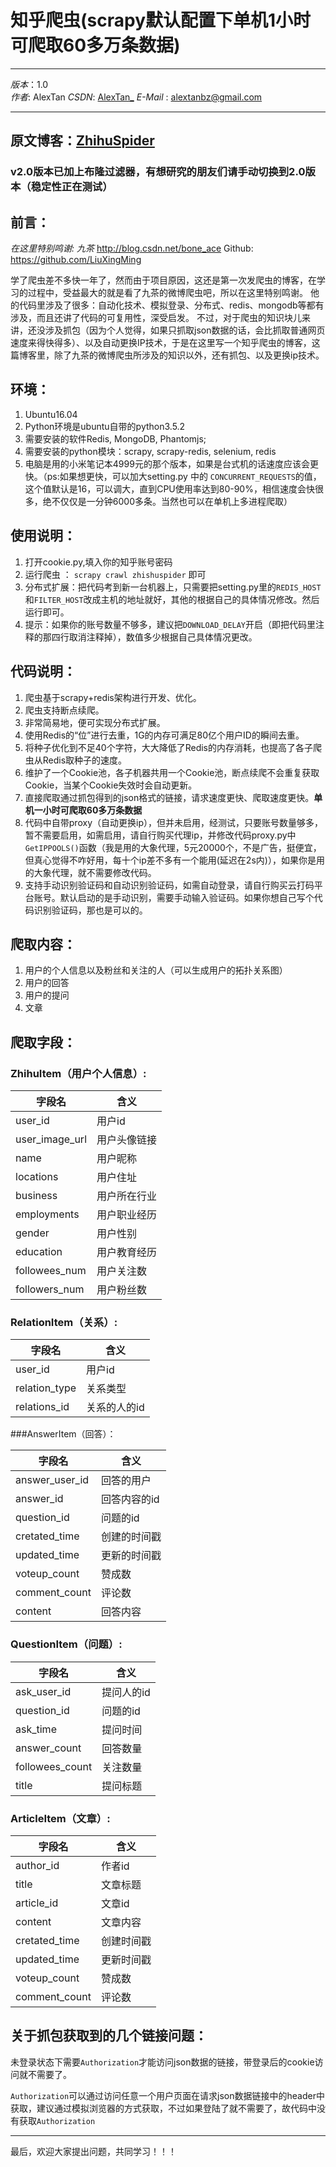 # 知乎爬虫(scrapy默认配置下单机1小时可爬取60多万条数据)  
***
*版本*：1.0  
*作者*: AlexTan 
*CSDN*: [AlexTan_](http://blog.csdn.net/alextan_) 
*E-Mail* : <alextanbz@gmail.com>  
***

## 原文博客：[ZhihuSpider](http://blog.csdn.net/AlexTan_/article/details/77057068)
### v2.0版本已加上布隆过滤器，有想研究的朋友们请手动切换到2.0版本（稳定性正在测试）
## 前言：

*在这里特别鸣谢: 九茶*  <http://blog.csdn.net/bone_ace>   Github: <https://github.com/LiuXingMing>

学了爬虫差不多快一年了，然而由于项目原因，这还是第一次发爬虫的博客，在学习的过程中，受益最大的就是看了九茶的微博爬虫吧，所以在这里特别鸣谢。 他的代码里涉及了很多：自动化技术、模拟登录、分布式、redis、mongodb等都有涉及，而且还讲了代码的可复用性，深受启发。 不过，对于爬虫的知识块儿来讲，还没涉及抓包（因为个人觉得，如果只抓取json数据的话，会比抓取普通网页速度来得快得多）、以及自动更换IP技术，于是在这里写一个知乎爬虫的博客，这篇博客里，除了九茶的微博爬虫所涉及的知识以外，还有抓包、以及更换ip技术。



## 环境：

1. Ubuntu16.04
2. Python环境是ubuntu自带的python3.5.2
3. 需要安装的软件Redis, MongoDB, Phantomjs;
4. 需要安装的python模块：scrapy, scrapy-redis, selenium, redis
5. 电脑是用的小米笔记本4999元的那个版本，如果是台式机的话速度应该会更快。（ps:如果想更快，可以加大setting.py 中的 `CONCURRENT_REQUESTS`的值，这个值默认是16，可以调大，直到CPU使用率达到80-90%，相信速度会快很多，绝不仅仅是一分钟6000多条。当然也可以在单机上多进程爬取）



## 使用说明：

1. 打开cookie.py,填入你的知乎账号密码
2. 运行爬虫 ： `scrapy crawl zhishuspider` 即可
3. 分布式扩展：把代码考到新一台机器上，只需要把setting.py里的`REDIS_HOST`和`FILTER_HOST`改成主机的地址就好，其他的根据自己的具体情况修改。然后运行即可。
4. 提示：如果你的账号数量不够多，建议把`DOWNLOAD_DELAY`开启（即把代码里注释的那四行取消注释掉），数值多少根据自己具体情况更改。



## 代码说明：

1. 爬虫基于scrapy+redis架构进行开发、优化。
2. 爬虫支持断点续爬。
3. 非常简易地，便可实现分布式扩展。
4. 使用Redis的“位”进行去重，1G的内存可满足80亿个用户ID的瞬间去重。
5. 将种子优化到不足40个字符，大大降低了Redis的内存消耗，也提高了各子爬虫从Redis取种子的速度。
6. 维护了一个Cookie池，各子机器共用一个Cookie池，断点续爬不会重复获取Cookie，当某个Cookie失效时会自动更新。
7. 直接爬取通过抓包得到的json格式的链接，请求速度更快、爬取速度更快。**单机一小时可爬取60多万条数据**
8. 代码中自带proxy（自动更换ip），但并未启用，经测试，只要账号数量够多，暂不需要启用，如需启用，请自行购买代理ip，并修改代码proxy.py中`GetIPPOOLS()`函数（我是用的大象代理，5元20000个，不是广告，挺便宜，但真心觉得不咋好用，每十个ip差不多有一个能用(延迟在2s内)），如果你是用的大象代理，就不需要修改代码。
9. 支持手动识别验证码和自动识别验证码，如需自动登录，请自行购买云打码平台账号。默认启动的是手动识别，需要手动输入验证码。如果你想自己写个代码识别验证码，那也是可以的。



## 爬取内容：

1. 用户的个人信息以及粉丝和关注的人（可以生成用户的拓扑关系图）
2. 用户的回答
3. 用户的提问
4. 文章



## 爬取字段：

### ZhihuItem（用户个人信息）:

| 字段名            | 含义     |
| -------------- | ------ |
| user_id        | 用户id   |
| user_image_url | 用户头像链接 |
| name           | 用户昵称   |
| locations      | 用户住址   |
| business       | 用户所在行业 |
| employments    | 用户职业经历 |
| gender         | 用户性别   |
| education      | 用户教育经历 |
| followees_num  | 用户关注数  |
| followers_num  | 用户粉丝数  |



### RelationItem（关系）:

| 字段名           | 含义      |
| ------------- | ------- |
| user_id       | 用户id    |
| relation_type | 关系类型    |
| relations_id  | 关系的人的id |



###AnswerItem（回答）：

| 字段名            | 含义      |
| -------------- | ------- |
| answer_user_id | 回答的用户   |
| answer_id      | 回答内容的id |
| question_id    | 问题的id   |
| cretated_time  | 创建的时间戳  |
| updated_time   | 更新的时间戳  |
| voteup_count   | 赞成数     |
| comment_count  | 评论数     |
| content        | 回答内容    |



### QuestionItem（问题）:

| 字段名             | 含义     |
| --------------- | ------ |
| ask_user_id     | 提问人的id |
| question_id     | 问题的id  |
| ask_time        | 提问时间   |
| answer_count    | 回答数量   |
| followees_count | 关注数量   |
| title           | 提问标题   |



### ArticleItem（文章）:

| 字段名           | 含义    |
| ------------- | ----- |
| author_id     | 作者id  |
| title         | 文章标题  |
| article_id    | 文章id  |
| content       | 文章内容  |
| cretated_time | 创建时间戳 |
| updated_time  | 更新时间戳 |
| voteup_count  | 赞成数   |
| comment_count | 评论数   |





## 关于抓包获取到的几个链接问题：

未登录状态下需要`Authorization`才能访问json数据的链接，带登录后的cookie访问就不需要了。

`Authorization`可以通过访问任意一个用户页面在请求json数据链接中的header中获取，建议通过模拟浏览器的方式获取，不过如果登陆了就不需要了，故代码中没有获取`Authorization`



***

最后，欢迎大家提出问题，共同学习！！！



